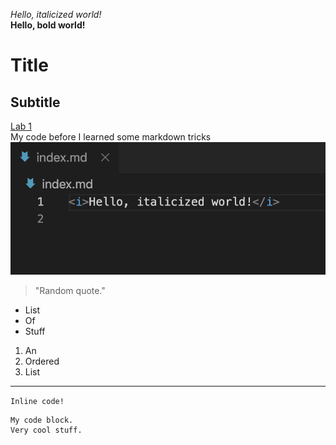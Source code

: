 *Hello, italicized world!*<br>
**Hello, bold world!**<br>
# Title<br>
## Subtitle<br>
[Lab 1](https://maxrivett.github.io/cse15l-lab-reports/lab-1)<br>
My code before I learned some markdown tricks
![Image](labss.png)<br>
> "Random quote."<br>
* List<br>
* Of<br>
* Stuff<br>
1. An
2. Ordered
3. List<br>

---
`Inline code!`
```
My code block.
Very cool stuff.
```